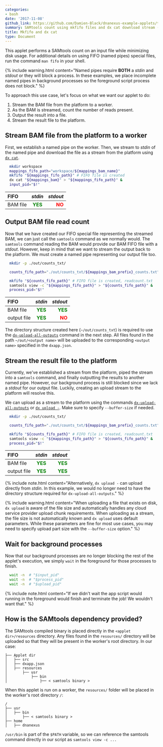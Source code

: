 ```yaml
---
categories:
- bash
date: '2017-11-08'
github_link: https://github.com/Damien-Black/dnanexus-example-applets/tree/master/Tutorials/bash/samtools_count_catmkfifo_sh
summary: SAMtools count using mkfifo files and dx cat download stream (bash)
title: Mkfifo and dx cat
type: Document
---
```

This applet performs a SAMtools count on an input file while minimizing disk usage. For additional details on using FIFO (named pipes) special files, run the command `man fifo` in your shell.


{% include warning.html content="Named pipes require **BOTH** a *stdin* and *stdout* or they will block a process. In these examples, we place incomplete named pipes in background processes so the foreground script process does not block." %}

To approach this use case, let's focus on what we want our applet to do:
1. Stream the BAM file from the platform to a worker.
2. As the BAM is streamed, count the number of reads present.
3. Output the result into a file.
4. Stream the result file to the platform.

## Stream BAM file from the platform to a worker
First, we establish a named pipe on the worker. Then, we stream to *stdin* of the named pipe and download the file as a stream from the platform using [`dx cat`](https://wiki.dnanexus.com/Command-Line-Client/Index-of-dx-Commands#cat).
```bash
  mkdir workspace
  mappings_fifo_path="workspace/${mappings_bam_name}"
  mkfifo "${mappings_fifo_path}" # FIFO file is created
  dx cat "${mappings_bam}" > "${mappings_fifo_path}" &
  input_pid="$!"
```

| FIFO | *stdin* | *stdout* |
|:--------|:-------:|--------:|
| BAM file   | <span style="color: green">**YES**</span>   | <span style="color: red">**NO**</span>   |

## Output BAM file read count
Now that we have created our FIFO special file representing the streamed BAM, we can just call the `samtools` command as we normally would. The `samtools` command reading the BAM would provide our BAM FIFO file with a *stdout*. However, keep in mind that we want to stream the output back to the platform. We must create a named pipe representing our output file too.
```bash
  mkdir -p ./out/counts_txt/

  counts_fifo_path="./out/counts_txt/${mappings_bam_prefix}_counts.txt"

  mkfifo "${counts_fifo_path}" # FIFO file is created, readcount.txt
  samtools view -c "${mappings_fifo_path}" > "${counts_fifo_path}" &
  process_pid="$!"
```

| FIFO | *stdin* | *stdout* |
|:--------|:-------:|--------:|
| BAM file   | <span style="color: green">**YES**</span>   | <span style="color: green">**YES**</span>   |
| output file   | <span style="color: green">**YES**</span>   | <span style="color: red">**NO**</span>   |

The directory structure created here (`~/out/counts_txt`) is required to use the [`dx-upload-all-outputs`](https://wiki.dnanexus.com/Helpstrings-of-SDK-Command-Line-Utilities#dx-upload-all-outputs) command in the next step.
All files found in the path `~/out/<output name>` will be uploaded to the corresponding `<output name>` specified in the `dxapp.json`.

## Stream the result file to the platform
Currently, we've established a stream from the platform, piped the stream into a `samtools` command, and finally outputting the results to another named pipe. However, our background process is still blocked since we lack a *stdout* for our output file. Luckily, creating an upload stream to the platform will resolve this.

We can upload as a stream to the platform using the commands [`dx-upload-all-outputs`](https://wiki.dnanexus.com/Helpstrings-of-SDK-Command-Line-Utilities#dx-upload-all-outputs) or [`dx upload -`](https://wiki.dnanexus.com/Command-Line-Client/Index-of-dx-Commands?q=dx-upload-all-outputs#upload). Make sure to specify `--buffer-size` if needed.
```bash
  mkdir -p ./out/counts_txt/

  counts_fifo_path="./out/counts_txt/${mappings_bam_prefix}_counts.txt"

  mkfifo "${counts_fifo_path}" # FIFO file is created, readcount.txt
  samtools view -c "${mappings_fifo_path}" > "${counts_fifo_path}" &
  process_pid="$!"
```

| FIFO | *stdin* | *stdout* |
|:--------|:-------:|--------:|
| BAM file   | <span style="color: green">**YES**</span>   | <span style="color: green">**YES**</span>   |
| output file   | <span style="color: green">**YES**</span>   | <span style="color: green">**YES**</span>   |


{% include note.html content="Alternatively, `dx upload -` can upload directly from *stdin*. In this example, we would no longer need to have the directory structure required for `dx-upload-all-outputs`." %}


{% include warning.html content="When uploading a file that exists on disk, `dx upload` is aware of the file size and automatically handles any cloud service provider upload chunk requirements. When uploading as a stream, the file size is not automatically known and `dx upload` uses default parameters. While these parameters are fine for most use cases, you may need to specify upload part size with the `--buffer-size` option." %}

## Wait for background processes
Now that our background processes are no longer blocking the rest of the applet's execution, we simply `wait` in the foreground for those processes to finish.
```bash
  wait -n  # "$input_pid"
  wait -n  # "$process_pid"
  wait -n  # "$upload_pid"
```


{% include note.html content="If we didn't wait the app script would running in the foreground would finish and terminate the job! We wouldn't want that." %}

## How is the SAMtools dependency provided?
The SAMtools compiled binary is placed directly in the `<applet dir>/resources` directory. Any files found in the `resources/` directory will be uploaded so that they will be present in the worker's root directory. In our case:
```
├── Applet dir
│   ├── src
│   ├── dxapp.json
│   ├── resources
│       ├── usr
│           ├── bin
│               ├── < samtools binary >
```
When this applet is run on a worker, the `resources/` folder will be placed in the worker's root directory `/`:

```
/
├── usr
│   ├── bin
│       ├── < samtools binary >
├── home
│   ├── dnanexus
```

`/usr/bin` is part of the `$PATH` variable, so we can reference the samtools command directly in our script as `samtools view -c ...`
